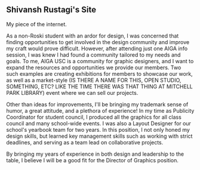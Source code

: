 ## Shivansh Rustagi's Site

My piece of the internet.

As a non-Roski student with an ardor for design, I was concerned that finding opportunities to get involved in the design community and improve my craft would prove difficult. However, after attending just one AIGA info session, I was knew I had found a community tailored to my needs and goals. To me, AIGA USC is a <WORD> community for graphic designers, and I want to expand the resources and opportunities we provide our members. Two such examples are creating exhibitions for members to showcase our work, as well as a market-style (IS THERE A NAME FOR THIS, OPEN STUDIO, SOMETHING, ETC? LIKE THE TIME THERE WAS THAT THING AT MITCHELL PARK LIBRARY) event where we can sell our projects.

Other than ideas for improvements, I'll be bringing my trademark sense of humor, a great attitude, and a plethora of experience! In my time as Publicity Coordinator for student council, I produced all the graphics for all class council and many school-wide events. I was also a Layout Designer for our school's yearbook team for two years. In this position, I not only honed my design skills, but learned key management skills such as working with strict deadlines, and serving as a team lead on collaborative projects. 

By bringing my years of experience in both design and leadership to the table, I believe I will be a good fit for the Director of Graphics position. 
